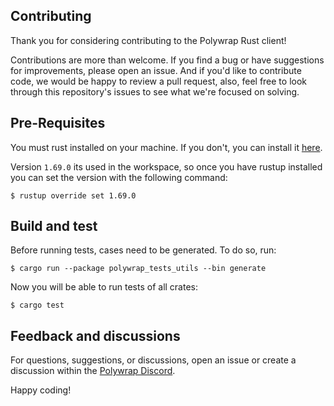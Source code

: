 ## Contributing

Thank you for considering contributing to the Polywrap Rust client!

Contributions are more than welcome. If you find a bug or have suggestions for improvements, please open an issue. And if you'd like to contribute code, we would be happy to review a pull request, also, feel free to look through this repository's issues to see what we're focused on solving.


## Pre-Requisites

You must rust installed on your machine. If you don't, you can install it [here](https://www.rust-lang.org/tools/install).

Version `1.69.0` its used in the workspace, so once you have rustup installed you can set the version with the following command:
```shell
$ rustup override set 1.69.0
```

## Build and test

Before running tests, cases need to be generated. To do so, run:
```shell
$ cargo run --package polywrap_tests_utils --bin generate
```
Now you will be able to run tests of all crates:
```shell
$ cargo test
```

## Feedback and discussions

For questions, suggestions, or discussions, open an issue or create a discussion within the [Polywrap Discord](https://discord.polywrap.io).

Happy coding!